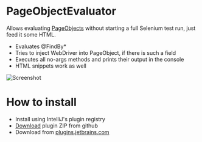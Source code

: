 PageObjectEvaluator
===================
Allows evaluating [PageObjects](https://code.google.com/p/selenium/wiki/PageObjects) without starting a full Selenium test run, just feed it some HTML.

- Evaluates @FindBy*
- Tries to inject WebDriver into PageObject, if there is such a field
- Executes all no-args methods and prints their output in the console
- HTML snippets work as well

![Screenshot](/doc/screenshot.png)

How to install
===============

- Install using IntelliJ's plugin registry
- [Download](poe.zip) plugin ZIP from github
- Download from [plugins.jetbrains.com](http://plugins.jetbrains.com/plugin/7553)

